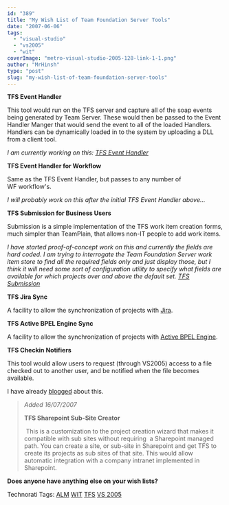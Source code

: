 ```yaml
---
id: "389"
title: "My Wish List of Team Foundation Server Tools"
date: "2007-06-06"
tags: 
  - "visual-studio"
  - "vs2005"
  - "wit"
coverImage: "metro-visual-studio-2005-128-link-1-1.png"
author: "MrHinsh"
type: "post"
slug: "my-wish-list-of-team-foundation-server-tools"
---
```


**TFS Event Handler**

This tool would run on the TFS server and capture all of the soap events being generated by Team Server. These would then be passed to the Event Handler Manger that would send the event to all of the loaded Handlers. Handlers can be dynamically loaded in to the system by uploading a DLL from a client tool.

_I am currently working on this: [TFS Event Handler](http://www.codeplex.com/tfseventhandler)_

**TFS Event Handler for Workflow**

Same as the TFS Event Handler, but passes to any number of WF workflow's.

_I will probably work on this after the initial TFS Event Handler above..._

**TFS Submission for Business Users**

Submission is a simple implementation of the TFS work item creation forms, much simpler than TeamPlain, that allows non-IT people to add work items.

_I have started proof-of-concept work on this and currently the fields are hard coded. I am trying to interrogate the Team Foundation Server work item store to find all the required fields only and just display those, but I think it will need some sort of configuration utility to specify what fields are available for which projects over and above the default set. [TFS Submission](http://www.codeplex.com/TFSSubmission "Team Foundation Server Submission")_

**TFS Jira Sync**

A facility to allow the synchronization of projects with [Jira](http://www.atlassian.com/software/jira/).

**TFS Active BPEL Engine Sync**

A facility to allow the synchronization of projects with [Active BPEL Engine](http://www.activebpel.org).

**TFS Checkin Notifiers**

This tool would allow users to request (through VS2005) access to a file checked out to another user, and be notified when the file becomes available.

I have already [blogged](http://blog.hinshelwood.com/archive/2007/05/24/TFS-Feature-Wish-Request-Source-Access.aspx "TFS Feature Wish Request Source Access") about this.

> _Added 16/07/2007_
> 
> **TFS Sharepoint Sub-Site Creator**
> 
>  This is a customization to the project creation wizard that makes it compatible with sub sites without requiring  a Sharepoint managed path. You can create a site, or sub-site in Sharepoint and get TFS to create its projects as sub sites of that site. This would allow automatic integration with a company intranet implemented in Sharepoint.

**Does anyone have anything else on your wish lists?**

Technorati Tags: [ALM](http://technorati.com/tags/ALM) [WIT](http://technorati.com/tags/WIT) [TFS](http://technorati.com/tags/TFS) [VS 2005](http://technorati.com/tags/VS+2005)




